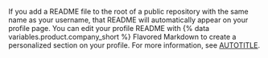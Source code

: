 If you add a README file to the root of a public repository with the same name as your username, that README will automatically appear on your profile page. You can edit your profile README with {% data variables.product.company_short %} Flavored Markdown to create a personalized section on your profile. For more information, see [AUTOTITLE](/account-and-profile/setting-up-and-managing-your-github-profile/customizing-your-profile/managing-your-profile-readme).
